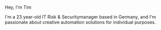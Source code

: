 Hey, I'm Tim

I'm a 23 year-old IT Risk & Securitymanager based in Germany, and I'm passionate about creative automation solutions for individual purposes.

